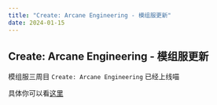 ```yaml
---
title: "Create: Arcane Engineering - 模组服更新"
date: 2024-01-15
---
```


## Create: Arcane Engineering - 模组服更新

模组服三周目 ```Create: Arcane Engineering``` 已经上线喵

具体你可以看[这里](/docs/mod/packages)
